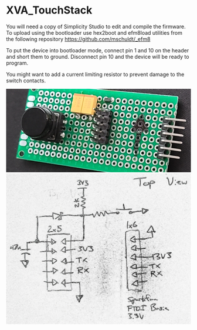# XVA_TouchStack
 
You will need a copy of Simplicity Studio to edit and compile the firmware.
To upload using the bootloader use hex2boot and efm8load utilities from the following repository
https://github.com/mschuldt/_efm8

To put the device into bootloader mode, connect pin 1 and 10 on the header and short them to ground. Disconnect pin 10 and the device
will be ready to program.

You might want to add a current limiting resistor to prevent damage to the switch contacts.

![alt text](doc/prog_img.jpg)
![alt text](doc/prog_sch.jpg)

